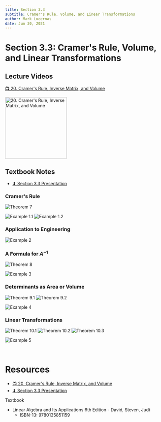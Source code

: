 ```yaml
---
title: Section 3.3
subtitle: Cramer's Rule, Volume, and Linear Transformations
author: Mark Lucernas
date: Jun 30, 2021
---
```



# Section 3.3: Cramer's Rule, Volume, and Linear Transformations

## Lecture Videos

[📺 20. Cramer's Rule, Inverse Matrix, and Volume](https://www.youtube.com/watch?v=QNpj-gOXW9M)

[<img src="https://img.youtube.com/vi/QNpj-gOXW9M/0.jpg" alt="20. Cramer's Rule, Inverse Matrix, and Volume" width="200"/>](https://www.youtube.com/embed/QNpj-gOXW9M "20. Cramer's Rule, Inverse Matrix, and Volume")

## Textbook Notes

- [⬇ Section 3.3 Presentation](file:../../../../../../files/summer-2021/MATH-254/notes/ch-3/sec_3-3/sec_3-3_presentation.pptx)

### Cramer's Rule

![Theorem 7](../../../../../../files/summer-2021/MATH-254/notes/ch-3/sec_3-3/sec_3-3_theorem_7.png)

![Example 1.1](../../../../../../files/summer-2021/MATH-254/notes/ch-3/sec_3-3/sec_3-3_example_1-1.png)
![Example 1.2](../../../../../../files/summer-2021/MATH-254/notes/ch-3/sec_3-3/sec_3-3_example_1-2.png)

### Application to Engineering

![Example 2](../../../../../../files/summer-2021/MATH-254/notes/ch-3/sec_3-3/sec_3-3_example_2.png)

### A Formula for $A^{-1}$

![Theorem 8](../../../../../../files/summer-2021/MATH-254/notes/ch-3/sec_3-3/sec_3-3_theorem_8.png)

![Example 3](../../../../../../files/summer-2021/MATH-254/notes/ch-3/sec_3-3/sec_3-3_example_3.png)

### Determinants as Area or Volume

![Theorem 9.1](../../../../../../files/summer-2021/MATH-254/notes/ch-3/sec_3-3/sec_3-3_theorem_9-1.png)
![Theorem 9.2](../../../../../../files/summer-2021/MATH-254/notes/ch-3/sec_3-3/sec_3-3_theorem_9-2.png)

![Example 4](../../../../../../files/summer-2021/MATH-254/notes/ch-3/sec_3-3/sec_3-3_example_4.png)

### Linear Transformations

![Theorem 10.1](../../../../../../files/summer-2021/MATH-254/notes/ch-3/sec_3-3/sec_3-3_theorem_10-1.png)
![Theorem 10.2](../../../../../../files/summer-2021/MATH-254/notes/ch-3/sec_3-3/sec_3-3_theorem_10-2.png)
![Theorem 10.3](../../../../../../files/summer-2021/MATH-254/notes/ch-3/sec_3-3/sec_3-3_theorem_10-3.png)

![Example 5](../../../../../../files/summer-2021/MATH-254/notes/ch-3/sec_3-3/sec_3-3_example_5.png)

<br>

# Resources

- [📺 20. Cramer's Rule, Inverse Matrix, and Volume](https://www.youtube.com/watch?v=QNpj-gOXW9M)
- [⬇ Section 3.3 Presentation](file:../../../../../../files/summer-2021/MATH-254/notes/ch-3/sec_3-3/sec_3-3_presentation.pptx)

Textbook

+ Linear Algebra and Its Applications 6th Edition - David, Steven, Judi
  + ISBN-13: 9780135851159

